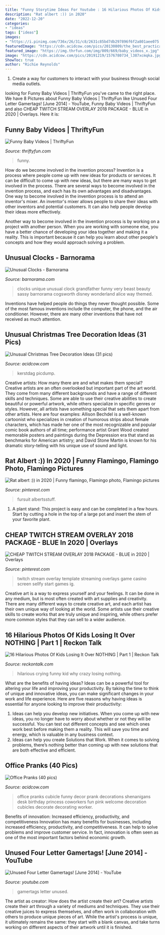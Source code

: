 ```yaml
---
title: "Funny Storytime Ideas For Youtube : 16 Hilarious Photos Of Kids Losing It Over Nothing"
description: "Rat albert :)) in 2020"
date: "2022-12-20"
categories:
- "ideas"
tags: ["ideas"]
images:
- "https://i.pinimg.com/736x/26/31/c8/2631c85bd7db297896f6f2a801aee075.jpg"
featuredImage: "https://cdn.acidcow.com/pics/20130809/the_best_practical_jokes_ever_played_on_office_37.jpg"
featured_image: "https://img.thrfun.com/img/009/669/baby_videos_x.jpg"
image: "https://cdn.acidcow.com/pics/20191219/1576780734_l387xcmqka.jpg"
ShowToc: true
author: "Richie Reynolds"
---
```



1. Create a way for customers to interact with your business through social media outlets.

	

		
looking for Funny Baby Videos | ThriftyFun you've came to the right place. We have 8 Pictures about Funny Baby Videos | ThriftyFun like Unused Four Letter Gamertags! [June 2014] - YouTube, Funny Baby Videos | ThriftyFun and also CHEAP TWITCH STREAM OVERLAY 2018 PACKAGE - BLUE in 2020 | Overlays. Here it is:
		
    
## Funny Baby Videos | ThriftyFun

<img loading=lazy src="https://img.thrfun.com/img/009/669/baby_videos_x.jpg" onerror="this.onerror=null;this.src='https://tse4.mm.bing.net/th?id=OIP.ei8VJSyb_8XoNgw1g1IDTAAAAA&amp;pid=15.1';" alt="Funny Baby Videos | ThriftyFun">

_Source: thriftyfun.com_

>funny. 

	

How do we become involved in the invention process?
Invention is a process where people come up with new ideas for products or services. It can be difficult to come up with new ideas, but there are many ways to get involved in the process. There are several ways to become involved in the invention process, and each has its own advantages and disadvantages.
One way to become involved in the invention process is to attend an inventor's mixer. An inventor's mixer allows people to share their ideas with other inventors and potential customers. It can also help people develop their ideas more effectively.

Another way to become involved in the invention process is by working on a project with another person. When you are working with someone else, you have a better chance of developing your idea together and making it a reality. This is important because it can help you learn about other people's concepts and how they would approach solving a problem.

    
## Unusual Clocks - Barnorama

<img loading=lazy src="http://www.barnorama.com/wp-content/images/2013/01/unique_clocks/02-unique_clocks.jpg" onerror="this.onerror=null;this.src='https://tse2.mm.bing.net/th?id=OIP.LYbr4qYbvbZWaKudEkNe-wHaJ4&amp;pid=15.1';" alt="Unusual Clocks - Barnorama">

_Source: barnorama.com_

>clocks unique unusual clock grandfather funny very beast beauty sassy barnorama cogsworth disney wonderland alice way themed. 

	

Inventions have helped people do things they never thought possible. Some of the most famous inventions include the computer, the phone, and the air conditioner. However, there are many other inventions that have not received as much attention.

    
## Unusual Christmas Tree Decoration Ideas (31 Pics)

<img loading=lazy src="https://cdn.acidcow.com/pics/20191219/1576780734_l387xcmqka.jpg" onerror="this.onerror=null;this.src='https://tse4.mm.bing.net/th?id=OIP.RRYYYzTIMg9XBSNlBhSmnwHaJ4&amp;pid=15.1';" alt="Unusual Christmas Tree Decoration Ideas (31 pics)">

_Source: acidcow.com_

>kerstdag picdump. 

	

Creative artists: How many there are and what makes them special?
Creative artists are an often overlooked but important part of the art world. They come from many different backgrounds and have a range of different skills and techniques. Some are able to use their creative abilities to create beautiful or powerful artwork, while others specialize in specific genres or styles. However, all artists have something special that sets them apart from other artists. Here are four examples: 
Allison Bechdel is a well-known cartoonist who specializes in creation of humorous strips about female characters, which has made her one of the most recognizable and popular comic book authors of all time; performance artist Grant Wood created memorable posters and paintings during the Depression era that stand as benchmarks for American artistry; and David Stone Martin is known for his dramatic story-telling with his unique use of sound and light.

    
## Rat Albert :)) In 2020 | Funny Flamingo, Flamingo Photo, Flamingo Pictures

<img loading=lazy src="https://i.pinimg.com/736x/26/31/c8/2631c85bd7db297896f6f2a801aee075.jpg" onerror="this.onerror=null;this.src='https://tse3.mm.bing.net/th?id=OIP.LFjPMBtMwTS5UCfYjtKajAHaJ4&amp;pid=15.1';" alt="Rat albert :)) in 2020 | Funny flamingo, Flamingo photo, Flamingo pictures">

_Source: pinterest.com_

>fursuit albertsstuff. 

	

1. A plant stand: This project is easy and can be completed in a few hours. Start by cutting a hole in the top of a large pot and insert the stem of your favorite plant.

    
## CHEAP TWITCH STREAM OVERLAY 2018 PACKAGE - BLUE In 2020 | Overlays

<img loading=lazy src="https://i.pinimg.com/736x/02/62/2b/02622baedd317eaae2cd425415a27227.jpg" onerror="this.onerror=null;this.src='https://tse4.mm.bing.net/th?id=OIP.dLyDS-GEfra9GRQqGaSxBAHaEL&amp;pid=15.1';" alt="CHEAP TWITCH STREAM OVERLAY 2018 PACKAGE - BLUE in 2020 | Overlays">

_Source: pinterest.com_

>twitch stream overlay template streaming overlays game casino screen sellfy start games ig. 

	

Creative art is a way to express yourself and your feelings. It can be done in any medium, but is most often created with art supplies and creativity. There are many different ways to create creative art, and each artist has their own unique way of looking at the world. Some artists use their creative skills to create works that are truly unique and inspiring, while others prefer more common styles that they can sell to a wider audience.

    
## 16 Hilarious Photos Of Kids Losing It Over NOTHING | Part 1 | Reckon Talk

<img loading=lazy src="https://www.reckontalk.com/wp-content/uploads/2014/10/Crazy-Kids-Pictures-12.jpeg" onerror="this.onerror=null;this.src='https://tse3.mm.bing.net/th?id=OIP.fqrM8OSaSA4RjKjjNVI7kQHaH2&amp;pid=15.1';" alt="16 Hilarious Photos Of Kids Losing It Over NOTHING | Part 1 | Reckon Talk">

_Source: reckontalk.com_

>hilarious crying funny kid why crazy losing nothing. 

	

What are the benefits of having ideas?
Ideas can be a powerful tool for altering your life and improving your productivity. By taking the time to think of unique and innovative ideas, you can make significant changes in your work and life experience. Here are five reasons why having ideas is essential for anyone looking to improve their productivity: 
1. Ideas can help you develop new initiatives. When you come up with new ideas, you no longer have to worry about whether or not they will be successful. You can test out different concepts and see which ones work best before making them a reality. This will save you time and energy, which is valuable in any business context. 
2. Ideas can help you create Solutions that Work. When it comes to solving problems, there’s nothing better than coming up with new solutions that are both effective and efficient.

    
## Office Pranks (40 Pics)

<img loading=lazy src="https://cdn.acidcow.com/pics/20130809/the_best_practical_jokes_ever_played_on_office_37.jpg" onerror="this.onerror=null;this.src='https://tse3.mm.bing.net/th?id=OIP.4VMADKUjgfYAwQUjc1smBAHaFo&amp;pid=15.1';" alt="Office Pranks (40 pics)">

_Source: acidcow.com_

>office pranks cubicle funny decor prank decorations shenanigans desk birthday princess coworkers fun pink welcome decoration cubicles decorate decorating worker. 

	

Benefits of innovation: Increased efficiency, productivity, and competitiveness
Innovation has many benefits for businesses, including increased efficiency, productivity, and competitiveness. It can help to solve problems and improve customer service. In fact, innovation is often seen as one of the most important factors behind economic growth.

    
## Unused Four Letter Gamertags! [June 2014] - YouTube

<img loading=lazy src="https://i.ytimg.com/vi/9L1OT40FOrY/maxresdefault.jpg" onerror="this.onerror=null;this.src='https://tse3.mm.bing.net/th?id=OIP.bmZPc8djmWQM9BAA5A11SAHaEK&amp;pid=15.1';" alt="Unused Four Letter Gamertags! [June 2014] - YouTube">

_Source: youtube.com_

>gamertags letter unused. 

	

The artist as creator: How does the artist create their art?
Creative artists create their art through a variety of mediums and techniques. They use their creative juices to express themselves, and often work in collaboration with others to produce unique pieces of art. While the artist's process is unique, it ultimately remains the same: they start with a blank canvas, and take turns working on different aspects of their artwork until it is finished.

